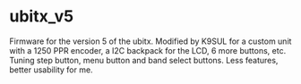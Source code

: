# ubitx_v5
Firmware for the version 5 of the ubitx. Modified by K9SUL for a custom unit with a 1250 PPR encoder, a I2C backpack for the LCD, 6 more buttons, etc.  Tuning step button, menu button and band select buttons. Less features, better usability for me.
